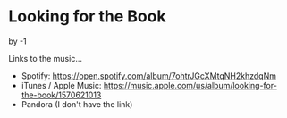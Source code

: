 # Looking for the Book  
by -1

Links to the music...
- Spotify: https://open.spotify.com/album/7ohtrJGcXMtqNH2khzdqNm
- iTunes / Apple Music: https://music.apple.com/us/album/looking-for-the-book/1570621013
- Pandora (I don't have the link)
